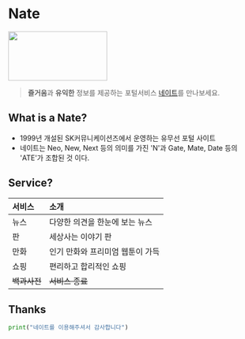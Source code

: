# Nate 
<img src="https://img1.daumcdn.net/thumb/R800x0/?scode=mtistory2&fname=https%3A%2F%2Fk.kakaocdn.net%2Fdn%2FTyLPc%2Fbtqw8B8756m%2FBsp5Vk1DqASQiCNbCpMhck%2Fimg.jpg" width="200" height="100">

> **즐거움**과 **유익한** 정보를 제공하는 포털서비스 [네이트](www.nate.com"네이트")를 만나보세요.  

## What is a Nate?

- 1999년 개설된 SK커뮤니케이션즈에서 운영하는 유무선 포털 사이트
- 네이트는 Neo, New, Next 등의 의미를 가진 'N'과 Gate, Mate, Date 등의 'ATE'가 조합된 것 이다.

## Service?
|서비스|소개|
|:---|:---|
|뉴스|다양한 의견을 한눈에 보는 뉴스|
|판|세상사는 이야기 판|
|만화|인기 만화와 프리미엄 웹툰이 가득|
|쇼핑|편리하고 합리적인 쇼핑|
|~~백과사전~~|~~서비스 종료~~|

## Thanks
```python
print("네이트를 이용해주셔서 감사합니다")
```
